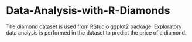 # Data-Analysis-with-R-Diamonds
The diamond dataset is used from RStudio ggplot2 package. Exploratory data analysis is performed in the dataset to predict the price of a diamond. 
